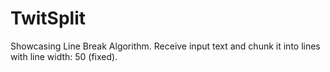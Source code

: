 # TwitSplit
Showcasing Line Break Algorithm. Receive input text and chunk it into lines with line width: 50 (fixed).
